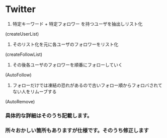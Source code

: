 
# Twitter

1. 特定キーワード + 特定フォロワー を持つユーザを抽出しリスト化

(createUserList)
1. そのリスト化を元に各ユーザのフォロワーをリスト化

(createFollowList)
1. その後各ユーザのフォロワーを順番にフォローしていく 

(AutoFollow)
1. フォローだけでは凍結の恐れがあるので古いフォロー順からフォロバされてない人をリムーブする

(AutoRemove)

### 具体的な詳細はそのうち記載します。

### 所々おかしい箇所もありますが仕様です。そのうち修正します
